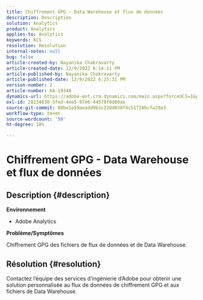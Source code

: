 ```yaml
---
title: Chiffrement GPG - Data Warehouse et flux de données
description: Description
solution: Analytics
product: Analytics
applies-to: Analytics
keywords: KCS
resolution: Resolution
internal-notes: null
bug: false
article-created-by: Nayanika Chakravarty
article-created-date: 12/9/2022 6:14:11 PM
article-published-by: Nayanika Chakravarty
article-published-date: 12/9/2022 6:25:31 PM
version-number: 2
article-number: KA-19348
dynamics-url: https://adobe-ent.crm.dynamics.com/main.aspx?forceUCI=1&pagetype=entityrecord&etn=knowledgearticle&id=9e99a045-ed77-ed11-81aa-6045bd006b3d
exl-id: 28234030-5fed-4ee5-97e6-44578f0d00ae
source-git-commit: 80be1a59aeadd9b1c22dd038f4c51728bcfa29a3
workflow-type: tm+mt
source-wordcount: '50'
ht-degree: 18%

---
```


# Chiffrement GPG - Data Warehouse et flux de données

## Description {#description}


<b>Environnement</b>

- Adobe Analytics

<b>Problème/Symptômes</b>

Chiffrement GPG des fichiers de flux de données et de Data Warehouse.


## Résolution {#resolution}


Contactez l’équipe des services d’ingénierie d’Adobe pour obtenir une solution personnalisée au flux de données de chiffrement GPG et aux fichiers de Data Warehouse.

